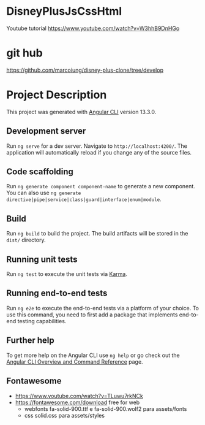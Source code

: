 # DisneyPlusJsCssHtml
Youtube tutorial https://www.youtube.com/watch?v=W3hhB9DnHGo

# git hub
https://github.com/marcoiung/disney-plus-clone/tree/develop

# Project Description

This project was generated with [Angular CLI](https://github.com/angular/angular-cli) version 13.3.0.

## Development server

Run `ng serve` for a dev server. Navigate to `http://localhost:4200/`. The application will automatically reload if you change any of the source files.

## Code scaffolding

Run `ng generate component component-name` to generate a new component. You can also use `ng generate directive|pipe|service|class|guard|interface|enum|module`.

## Build

Run `ng build` to build the project. The build artifacts will be stored in the `dist/` directory.

## Running unit tests

Run `ng test` to execute the unit tests via [Karma](https://karma-runner.github.io).

## Running end-to-end tests

Run `ng e2e` to execute the end-to-end tests via a platform of your choice. To use this command, you need to first add a package that implements end-to-end testing capabilities.

## Further help

To get more help on the Angular CLI use `ng help` or go check out the [Angular CLI Overview and Command Reference](https://angular.io/cli) page.


## Fontawesome
- https://www.youtube.com/watch?v=TLuwu7rkNCk
- https://fontawesome.com/download  free for web
  * webfonts fa-solid-900.ttf e fa-solid-900.wolf2 para assets/fonts
  * css solid.css para assets/styles


  

